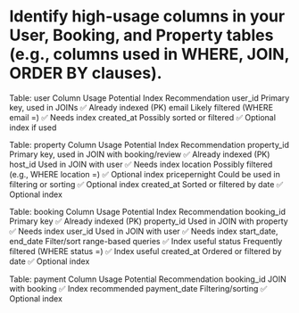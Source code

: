 # Identify high-usage columns in your User, Booking, and Property tables (e.g., columns used in WHERE, JOIN, ORDER BY clauses).

Table: user
Column 	         Usage Potential	              Index Recommendation
user_id	     Primary key, used in JOINs	       ✅ Already indexed (PK)
email	     Likely filtered (WHERE email =)   ✅ Needs index
created_at	  Possibly sorted or filtered	   ✅ Optional index if used


Table: property
Column	         Usage Potential	             Index Recommendation
property_id	Primary key, used in JOIN with booking/review ✅ Already indexed (PK)
host_id	        Used in JOIN with user	               ✅ Needs index
location	Possibly filtered (e.g., WHERE location =) ✅ Optional index
pricepernight	Could be used in filtering or sorting  ✅ Optional index
created_at	       Sorted or filtered by date	       ✅ Optional index


Table: booking
Column	              Usage Potential	            Index Recommendation
booking_id          	Primary key	             ✅ Already indexed (PK)
property_id	       Used in JOIN with property 	 ✅ Needs index
user_id	             Used in JOIN with user	     ✅ Needs index
start_date, end_date Filter/sort range-based queries	✅ Index useful
status	    Frequently filtered (WHERE status =)	    ✅ Index useful
created_at	    Ordered or filtered by date         ✅ Optional index


Table: payment
Column	            Usage Potential	           Recommendation
booking_id	        JOIN with booking	   ✅ Index recommended
payment_date	    Filtering/sorting	   ✅ Optional index